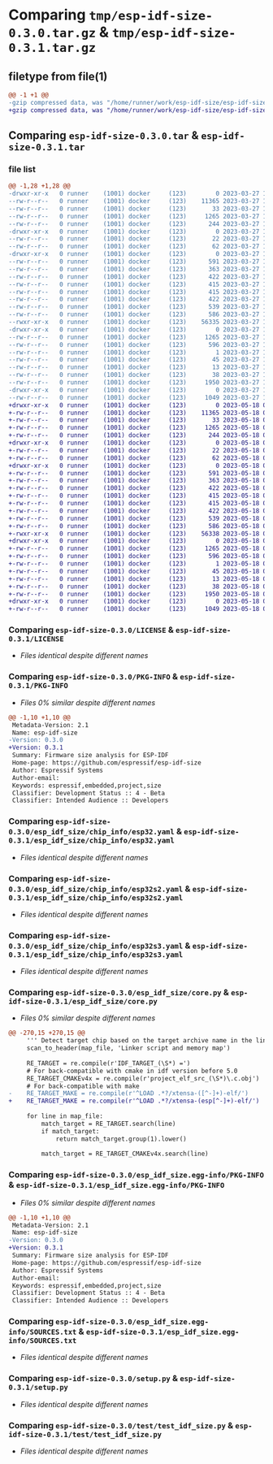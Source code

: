# Comparing `tmp/esp-idf-size-0.3.0.tar.gz` & `tmp/esp-idf-size-0.3.1.tar.gz`

## filetype from file(1)

```diff
@@ -1 +1 @@
-gzip compressed data, was "/home/runner/work/esp-idf-size/esp-idf-size/dist/.tmp-b5p4_6_x/esp-idf-size-0.3.0.tar", last modified: Mon Mar 27 17:23:03 2023, max compression
+gzip compressed data, was "/home/runner/work/esp-idf-size/esp-idf-size/dist/.tmp-zosoa97p/esp-idf-size-0.3.1.tar", last modified: Thu May 18 09:54:53 2023, max compression
```

## Comparing `esp-idf-size-0.3.0.tar` & `esp-idf-size-0.3.1.tar`

### file list

```diff
@@ -1,28 +1,28 @@
-drwxr-xr-x   0 runner    (1001) docker     (123)        0 2023-03-27 17:23:03.000000 esp-idf-size-0.3.0/
--rw-r--r--   0 runner    (1001) docker     (123)    11365 2023-03-27 17:22:48.000000 esp-idf-size-0.3.0/LICENSE
--rw-r--r--   0 runner    (1001) docker     (123)       33 2023-03-27 17:22:48.000000 esp-idf-size-0.3.0/MANIFEST.in
--rw-r--r--   0 runner    (1001) docker     (123)     1265 2023-03-27 17:23:03.000000 esp-idf-size-0.3.0/PKG-INFO
--rw-r--r--   0 runner    (1001) docker     (123)      244 2023-03-27 17:22:48.000000 esp-idf-size-0.3.0/README.md
-drwxr-xr-x   0 runner    (1001) docker     (123)        0 2023-03-27 17:23:03.000000 esp-idf-size-0.3.0/esp_idf_size/
--rw-r--r--   0 runner    (1001) docker     (123)       22 2023-03-27 17:22:48.000000 esp-idf-size-0.3.0/esp_idf_size/__init__.py
--rw-r--r--   0 runner    (1001) docker     (123)       62 2023-03-27 17:22:48.000000 esp-idf-size-0.3.0/esp_idf_size/__main__.py
-drwxr-xr-x   0 runner    (1001) docker     (123)        0 2023-03-27 17:23:03.000000 esp-idf-size-0.3.0/esp_idf_size/chip_info/
--rw-r--r--   0 runner    (1001) docker     (123)      591 2023-03-27 17:22:48.000000 esp-idf-size-0.3.0/esp_idf_size/chip_info/esp32.yaml
--rw-r--r--   0 runner    (1001) docker     (123)      363 2023-03-27 17:22:48.000000 esp-idf-size-0.3.0/esp_idf_size/chip_info/esp32c2.yaml
--rw-r--r--   0 runner    (1001) docker     (123)      422 2023-03-27 17:22:48.000000 esp-idf-size-0.3.0/esp_idf_size/chip_info/esp32c3.yaml
--rw-r--r--   0 runner    (1001) docker     (123)      415 2023-03-27 17:22:48.000000 esp-idf-size-0.3.0/esp_idf_size/chip_info/esp32c6.yaml
--rw-r--r--   0 runner    (1001) docker     (123)      415 2023-03-27 17:22:48.000000 esp-idf-size-0.3.0/esp_idf_size/chip_info/esp32h2.yaml
--rw-r--r--   0 runner    (1001) docker     (123)      422 2023-03-27 17:22:48.000000 esp-idf-size-0.3.0/esp_idf_size/chip_info/esp32h4.yaml
--rw-r--r--   0 runner    (1001) docker     (123)      539 2023-03-27 17:22:48.000000 esp-idf-size-0.3.0/esp_idf_size/chip_info/esp32s2.yaml
--rw-r--r--   0 runner    (1001) docker     (123)      586 2023-03-27 17:22:48.000000 esp-idf-size-0.3.0/esp_idf_size/chip_info/esp32s3.yaml
--rwxr-xr-x   0 runner    (1001) docker     (123)    56335 2023-03-27 17:22:48.000000 esp-idf-size-0.3.0/esp_idf_size/core.py
-drwxr-xr-x   0 runner    (1001) docker     (123)        0 2023-03-27 17:23:03.000000 esp-idf-size-0.3.0/esp_idf_size.egg-info/
--rw-r--r--   0 runner    (1001) docker     (123)     1265 2023-03-27 17:23:03.000000 esp-idf-size-0.3.0/esp_idf_size.egg-info/PKG-INFO
--rw-r--r--   0 runner    (1001) docker     (123)      596 2023-03-27 17:23:03.000000 esp-idf-size-0.3.0/esp_idf_size.egg-info/SOURCES.txt
--rw-r--r--   0 runner    (1001) docker     (123)        1 2023-03-27 17:23:03.000000 esp-idf-size-0.3.0/esp_idf_size.egg-info/dependency_links.txt
--rw-r--r--   0 runner    (1001) docker     (123)       45 2023-03-27 17:23:03.000000 esp-idf-size-0.3.0/esp_idf_size.egg-info/requires.txt
--rw-r--r--   0 runner    (1001) docker     (123)       13 2023-03-27 17:23:03.000000 esp-idf-size-0.3.0/esp_idf_size.egg-info/top_level.txt
--rw-r--r--   0 runner    (1001) docker     (123)       38 2023-03-27 17:23:03.000000 esp-idf-size-0.3.0/setup.cfg
--rw-r--r--   0 runner    (1001) docker     (123)     1950 2023-03-27 17:22:48.000000 esp-idf-size-0.3.0/setup.py
-drwxr-xr-x   0 runner    (1001) docker     (123)        0 2023-03-27 17:23:03.000000 esp-idf-size-0.3.0/test/
--rw-r--r--   0 runner    (1001) docker     (123)     1049 2023-03-27 17:22:48.000000 esp-idf-size-0.3.0/test/test_idf_size.py
+drwxr-xr-x   0 runner    (1001) docker     (123)        0 2023-05-18 09:54:53.000000 esp-idf-size-0.3.1/
+-rw-r--r--   0 runner    (1001) docker     (123)    11365 2023-05-18 09:54:30.000000 esp-idf-size-0.3.1/LICENSE
+-rw-r--r--   0 runner    (1001) docker     (123)       33 2023-05-18 09:54:30.000000 esp-idf-size-0.3.1/MANIFEST.in
+-rw-r--r--   0 runner    (1001) docker     (123)     1265 2023-05-18 09:54:53.000000 esp-idf-size-0.3.1/PKG-INFO
+-rw-r--r--   0 runner    (1001) docker     (123)      244 2023-05-18 09:54:30.000000 esp-idf-size-0.3.1/README.md
+drwxr-xr-x   0 runner    (1001) docker     (123)        0 2023-05-18 09:54:53.000000 esp-idf-size-0.3.1/esp_idf_size/
+-rw-r--r--   0 runner    (1001) docker     (123)       22 2023-05-18 09:54:30.000000 esp-idf-size-0.3.1/esp_idf_size/__init__.py
+-rw-r--r--   0 runner    (1001) docker     (123)       62 2023-05-18 09:54:30.000000 esp-idf-size-0.3.1/esp_idf_size/__main__.py
+drwxr-xr-x   0 runner    (1001) docker     (123)        0 2023-05-18 09:54:53.000000 esp-idf-size-0.3.1/esp_idf_size/chip_info/
+-rw-r--r--   0 runner    (1001) docker     (123)      591 2023-05-18 09:54:30.000000 esp-idf-size-0.3.1/esp_idf_size/chip_info/esp32.yaml
+-rw-r--r--   0 runner    (1001) docker     (123)      363 2023-05-18 09:54:30.000000 esp-idf-size-0.3.1/esp_idf_size/chip_info/esp32c2.yaml
+-rw-r--r--   0 runner    (1001) docker     (123)      422 2023-05-18 09:54:30.000000 esp-idf-size-0.3.1/esp_idf_size/chip_info/esp32c3.yaml
+-rw-r--r--   0 runner    (1001) docker     (123)      415 2023-05-18 09:54:30.000000 esp-idf-size-0.3.1/esp_idf_size/chip_info/esp32c6.yaml
+-rw-r--r--   0 runner    (1001) docker     (123)      415 2023-05-18 09:54:30.000000 esp-idf-size-0.3.1/esp_idf_size/chip_info/esp32h2.yaml
+-rw-r--r--   0 runner    (1001) docker     (123)      422 2023-05-18 09:54:30.000000 esp-idf-size-0.3.1/esp_idf_size/chip_info/esp32h4.yaml
+-rw-r--r--   0 runner    (1001) docker     (123)      539 2023-05-18 09:54:30.000000 esp-idf-size-0.3.1/esp_idf_size/chip_info/esp32s2.yaml
+-rw-r--r--   0 runner    (1001) docker     (123)      586 2023-05-18 09:54:30.000000 esp-idf-size-0.3.1/esp_idf_size/chip_info/esp32s3.yaml
+-rwxr-xr-x   0 runner    (1001) docker     (123)    56338 2023-05-18 09:54:30.000000 esp-idf-size-0.3.1/esp_idf_size/core.py
+drwxr-xr-x   0 runner    (1001) docker     (123)        0 2023-05-18 09:54:53.000000 esp-idf-size-0.3.1/esp_idf_size.egg-info/
+-rw-r--r--   0 runner    (1001) docker     (123)     1265 2023-05-18 09:54:53.000000 esp-idf-size-0.3.1/esp_idf_size.egg-info/PKG-INFO
+-rw-r--r--   0 runner    (1001) docker     (123)      596 2023-05-18 09:54:53.000000 esp-idf-size-0.3.1/esp_idf_size.egg-info/SOURCES.txt
+-rw-r--r--   0 runner    (1001) docker     (123)        1 2023-05-18 09:54:53.000000 esp-idf-size-0.3.1/esp_idf_size.egg-info/dependency_links.txt
+-rw-r--r--   0 runner    (1001) docker     (123)       45 2023-05-18 09:54:53.000000 esp-idf-size-0.3.1/esp_idf_size.egg-info/requires.txt
+-rw-r--r--   0 runner    (1001) docker     (123)       13 2023-05-18 09:54:53.000000 esp-idf-size-0.3.1/esp_idf_size.egg-info/top_level.txt
+-rw-r--r--   0 runner    (1001) docker     (123)       38 2023-05-18 09:54:53.000000 esp-idf-size-0.3.1/setup.cfg
+-rw-r--r--   0 runner    (1001) docker     (123)     1950 2023-05-18 09:54:30.000000 esp-idf-size-0.3.1/setup.py
+drwxr-xr-x   0 runner    (1001) docker     (123)        0 2023-05-18 09:54:53.000000 esp-idf-size-0.3.1/test/
+-rw-r--r--   0 runner    (1001) docker     (123)     1049 2023-05-18 09:54:30.000000 esp-idf-size-0.3.1/test/test_idf_size.py
```

### Comparing `esp-idf-size-0.3.0/LICENSE` & `esp-idf-size-0.3.1/LICENSE`

 * *Files identical despite different names*

### Comparing `esp-idf-size-0.3.0/PKG-INFO` & `esp-idf-size-0.3.1/PKG-INFO`

 * *Files 0% similar despite different names*

```diff
@@ -1,10 +1,10 @@
 Metadata-Version: 2.1
 Name: esp-idf-size
-Version: 0.3.0
+Version: 0.3.1
 Summary: Firmware size analysis for ESP-IDF
 Home-page: https://github.com/espressif/esp-idf-size
 Author: Espressif Systems
 Author-email: 
 Keywords: espressif,embedded,project,size
 Classifier: Development Status :: 4 - Beta
 Classifier: Intended Audience :: Developers
```

### Comparing `esp-idf-size-0.3.0/esp_idf_size/chip_info/esp32.yaml` & `esp-idf-size-0.3.1/esp_idf_size/chip_info/esp32.yaml`

 * *Files identical despite different names*

### Comparing `esp-idf-size-0.3.0/esp_idf_size/chip_info/esp32s2.yaml` & `esp-idf-size-0.3.1/esp_idf_size/chip_info/esp32s2.yaml`

 * *Files identical despite different names*

### Comparing `esp-idf-size-0.3.0/esp_idf_size/chip_info/esp32s3.yaml` & `esp-idf-size-0.3.1/esp_idf_size/chip_info/esp32s3.yaml`

 * *Files identical despite different names*

### Comparing `esp-idf-size-0.3.0/esp_idf_size/core.py` & `esp-idf-size-0.3.1/esp_idf_size/core.py`

 * *Files 0% similar despite different names*

```diff
@@ -270,15 +270,15 @@
     ''' Detect target chip based on the target archive name in the linker script part of the MAP file '''
     scan_to_header(map_file, 'Linker script and memory map')
 
     RE_TARGET = re.compile(r'IDF_TARGET_(\S*) =')
     # For back-compatible with cmake in idf version before 5.0
     RE_TARGET_CMAKEv4x = re.compile(r'project_elf_src_(\S*)\.c.obj')
     # For back-compatible with make
-    RE_TARGET_MAKE = re.compile(r'^LOAD .*?/xtensa-([^-]+)-elf/')
+    RE_TARGET_MAKE = re.compile(r'^LOAD .*?/xtensa-(esp[^-]+)-elf/')
 
     for line in map_file:
         match_target = RE_TARGET.search(line)
         if match_target:
             return match_target.group(1).lower()
 
         match_target = RE_TARGET_CMAKEv4x.search(line)
```

### Comparing `esp-idf-size-0.3.0/esp_idf_size.egg-info/PKG-INFO` & `esp-idf-size-0.3.1/esp_idf_size.egg-info/PKG-INFO`

 * *Files 0% similar despite different names*

```diff
@@ -1,10 +1,10 @@
 Metadata-Version: 2.1
 Name: esp-idf-size
-Version: 0.3.0
+Version: 0.3.1
 Summary: Firmware size analysis for ESP-IDF
 Home-page: https://github.com/espressif/esp-idf-size
 Author: Espressif Systems
 Author-email: 
 Keywords: espressif,embedded,project,size
 Classifier: Development Status :: 4 - Beta
 Classifier: Intended Audience :: Developers
```

### Comparing `esp-idf-size-0.3.0/esp_idf_size.egg-info/SOURCES.txt` & `esp-idf-size-0.3.1/esp_idf_size.egg-info/SOURCES.txt`

 * *Files identical despite different names*

### Comparing `esp-idf-size-0.3.0/setup.py` & `esp-idf-size-0.3.1/setup.py`

 * *Files identical despite different names*

### Comparing `esp-idf-size-0.3.0/test/test_idf_size.py` & `esp-idf-size-0.3.1/test/test_idf_size.py`

 * *Files identical despite different names*

